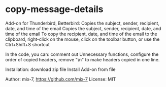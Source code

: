 # copy-message-details
Add-on for Thunderbird, Betterbird: Copies the subject, sender, recipient, date, and time of the email Copies the subject, sender, recipient, date, and time of the email To copy the recipient, date, and time of the email to the clipboard, right-click on the mouse, click on the toolbar button, or use the Ctrl+Shift+S shortcut



In the code, you can:
comment out Unnecessary functions,
configure the order of copied headers,
remove "\n" to make headers copied in one line.

Installation:
download zip file
Install Add-on from file

Author: mix-7, https://github.com/mix-7
License: MIT 
